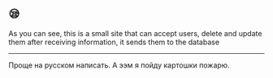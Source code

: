 ## 😪

As you can see, this is a small site that can accept users,
delete and update them after
receiving information, it sends them to the database
___
Проще на русском написать.
А ээм я пойду картошки пожарю.
